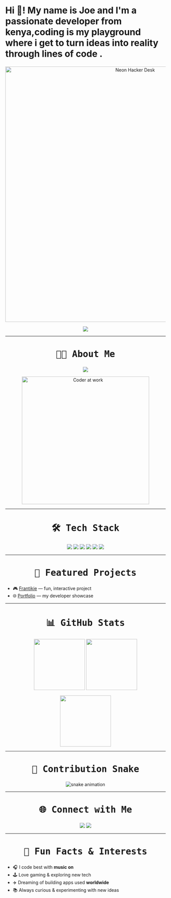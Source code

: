 <h1 align="left">Hi 👋! My name is Joe and I'm a passionate developer from kenya,coding is my playground where i get to turn ideas into reality through lines of code .</h1>

###
<!-- Hero Banner -->
<p align="center">
  <img src="https://i.giphy.com/media/f3iwJFOVOwuy7K6FFw/giphy.webp" width="800" alt="Neon Hacker Desk">
</p>

<!-- Typing SVG Header -->
<p align="center">
  <img src="https://readme-typing-svg.herokuapp.com?font=Fira+Code&size=28&duration=3000&pause=1000&color=00F700&center=true&vCenter=true&width=700&lines=Hey%2C+I'm+Joe+👋;Full-Stack+Developer+in+progress+🚀;Passionate+about+building+cool+projects;Turning+ideas+into+code+⚡">
</p>

---

<h2 style="font-weight:bold; font-size:28px; font-family:'Fira Code', monospace; text-align:center;">👨‍💻 About Me</h2>

<p align="center">
  <img src="https://readme-typing-svg.herokuapp.com?font=Fira+Code&size=20&duration=3000&pause=1000&color=36BCF7&center=true&vCenter=true&width=600&lines=🌍+From+Kenya%2C+18+y%2Fo;💻+Aspiring+Full-Stack+Engineer;⚡+Love+creating+apps+%26+solving+problems;🚀+Currently+working+on+Frantikie+%26+portfolio+projects" />
</p>

<p align="center">
  <img src="https://media.giphy.com/media/qgQUggAC3Pfv687qPC/giphy.gif" width="400" alt="Coder at work">
</p>

---

<h2 style="font-weight:bold; font-size:28px; font-family:'Fira Code', monospace; text-align:center;">🛠️ Tech Stack</h2>

<p align="center">
  <img src="https://img.shields.io/badge/JavaScript-FFD43B?style=for-the-badge&logo=javascript&logoColor=black" />
  <img src="https://img.shields.io/badge/React-61DBFB?style=for-the-badge&logo=react&logoColor=black" />
  <img src="https://img.shields.io/badge/Node.js-3C873A?style=for-the-badge&logo=node.js&logoColor=white" />
  <img src="https://img.shields.io/badge/HTML5-E34F26?style=for-the-badge&logo=html5&logoColor=white" />
  <img src="https://img.shields.io/badge/CSS3-264de4?style=for-the-badge&logo=css3&logoColor=white" />
  <img src="https://img.shields.io/badge/Git-F1502F?style=for-the-badge&logo=git&logoColor=white" />
</p>

---

<h2 style="font-weight:bold; font-size:28px; font-family:'Fira Code', monospace; text-align:center;">🚀 Featured Projects</h2>

- 🎮 [Frantikie](https://joelkkimani.github.io/Frantikie) — fun, interactive project  
- 🌐 [Portfolio](https://joelkkimani.github.io/joeportfolio/) — my developer showcase  

---

<h2 style="font-weight:bold; font-size:28px; font-family:'Fira Code', monospace; text-align:center;">📊 GitHub Stats</h2>

<p align="center">
  <img src="https://github-readme-stats.vercel.app/api?username=joelkkimani&show_icons=true&theme=tokyonight" height="160" />
  <img src="https://github-readme-streak-stats.herokuapp.com/?user=joelkkimani&theme=tokyonight" height="160" />
</p>

<p align="center">
  <img src="https://github-readme-stats.vercel.app/api/top-langs/?username=joelkkimani&layout=compact&theme=tokyonight" height="160" />
</p>

---

<h2 style="font-weight:bold; font-size:28px; font-family:'Fira Code', monospace; text-align:center;">🐍 Contribution Snake</h2>

<p align="center">
  <img src="https://github.com/joelkkimani/joelkkimani/blob/output/github-contribution-grid-snake.svg" alt="snake animation" />
</p>

---

<h2 style="font-weight:bold; font-size:28px; font-family:'Fira Code', monospace; text-align:center;">🌐 Connect with Me</h2>

<p align="center">
  <a href="mailto:joelkimani295@gmail.com"><img src="https://img.shields.io/badge/Email-D14836?style=for-the-badge&logo=gmail&logoColor=white" /></a>
  <a href="https://joelkkimani.github.io/joeportfolio/"><img src="https://img.shields.io/badge/Portfolio-000000?style=for-the-badge&logo=vercel&logoColor=white" /></a>
</p>

---

<h2 style="font-weight:bold; font-size:28px; font-family:'Fira Code', monospace; text-align:center;">🎉 Fun Facts & Interests</h2>

- 🎧 I code best with **music on**  
- 🕹️ Love gaming & exploring new tech  
- ✈️ Dreaming of building apps used **worldwide**  
- 📚 Always curious & experimenting with new ideas  